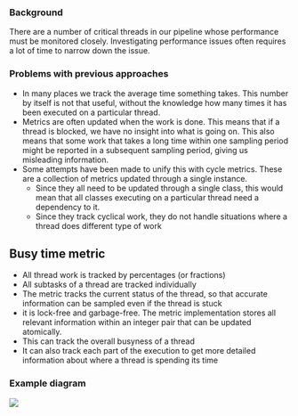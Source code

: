 ### Background

There are a number of critical threads in our pipeline whose performance must be monitored closely. Investigating
performance issues often requires a lot of time to narrow down the issue.

### Problems with previous approaches

- In many places we track the average time something takes. This number by itself is not that useful, without the
  knowledge how many times it has been executed on a particular thread.
- Metrics are often updated when the work is done. This means that if a thread is blocked, we have no insight into what
  is going on. This also means that some work that takes a long time within one sampling period might be reported in a
  subsequent sampling period, giving us misleading information.
- Some attempts have been made to unify this with cycle metrics. These are a collection of metrics updated through a
  single instance.
  - Since they all need to be updated through a single class, this would mean that all classes executing on a
    particular thread need a dependency to it.
  - Since they track cyclical work, they do not handle situations where a thread does different type of work

## Busy time metric

- All thread work is tracked by percentages (or fractions)
- All subtasks of a thread are tracked individually
- The metric tracks the current status of the thread, so that accurate information can be sampled even if the thread is
  stuck
- it is lock-free and garbage-free. The metric implementation stores all relevant information within an integer
  pair that can be updated atomically.
- This can track the overall busyness of a thread
- It can also track each part of the execution to get more detailed information about where a thread is spending its
  time

### Example diagram

![](busy-time.svg)
